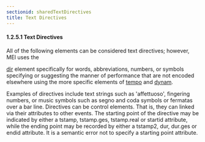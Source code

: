 ```yaml
---
sectionid: sharedTextDirectives
title: Text Directives
---
```



<h4 id="sharedTextDirectives">
   <span class="headingNumber">1.2.5.1</span>
   <span class="head">Text Directives</span>
</h4>
All of the following elements can be considered text directives; however, MEI uses
the

<a class="link_odd_elementSpec" href="/v3/elements/dir">dir</a> element specifically for words, abbreviations, numbers, or
symbols specifying or suggesting the manner of performance that are not encoded elsewhere
using the more specific elements of 
<a class="link_odd_elementSpec" href="/v3/elements/tempo">tempo</a> and 
<a class="link_odd_elementSpec" href="/v3/elements/dynam">dynam</a>.



<span class="specList">
   
   <span class="specDesc"></span>
   
</span>


Examples of directives include text strings such as 'affettuoso', fingering numbers,
or
music symbols such as segno and coda symbols or fermatas over a bar line. Directives
can
be control elements. That is, they can linked via their attributes to other events.
The
starting point of the directive may be indicated by either a tstamp, tstamp.ges,
tstamp.real or startid attribute, while the ending point may be recorded by either
a
tstamp2, dur, dur.ges or endid attribute. It is a semantic error not to specify a
starting
point attribute.


<!-- TODO: Logical vs. visual end point of control events should be covered somewhere. -->
